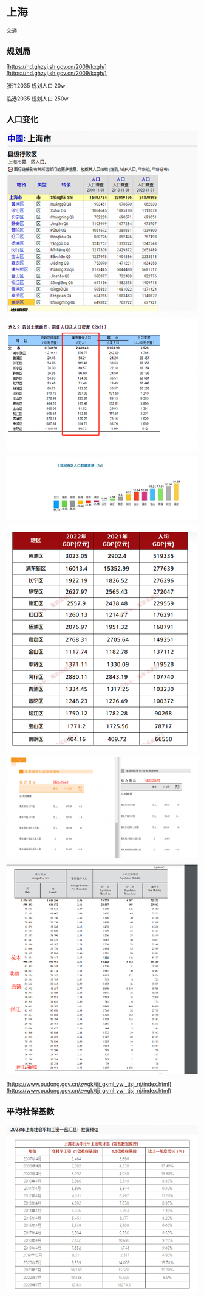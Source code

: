 # 上海

[交通](%E4%B8%8A%E6%B5%B7%203e8a951813094d21bcd331b17ee2cf0b/%E4%BA%A4%E9%80%9A%20583baf28bce34571a69d396d29da1b4c.md)

## 规划局

[https://hd.ghzyj.sh.gov.cn/2009/kxgh/](https://hd.ghzyj.sh.gov.cn/2009/kxgh/)

张江2035 规划人口 20w

临港2035 规划人口 250w

## 人口变化

![Untitled](%E4%B8%8A%E6%B5%B7%203e8a951813094d21bcd331b17ee2cf0b/Untitled.png)

![Untitled](%E4%B8%8A%E6%B5%B7%203e8a951813094d21bcd331b17ee2cf0b/Untitled%201.png)

![Untitled](%E4%B8%8A%E6%B5%B7%203e8a951813094d21bcd331b17ee2cf0b/Untitled%202.png)

![Untitled](%E4%B8%8A%E6%B5%B7%203e8a951813094d21bcd331b17ee2cf0b/Untitled%203.png)

![Untitled](%E4%B8%8A%E6%B5%B7%203e8a951813094d21bcd331b17ee2cf0b/Untitled%204.png)

![Untitled](%E4%B8%8A%E6%B5%B7%203e8a951813094d21bcd331b17ee2cf0b/Untitled%205.png)

[https://www.pudong.gov.cn/zwgk/tjj_gkml_ywl_tjsj_nj/index.html](https://www.pudong.gov.cn/zwgk/tjj_gkml_ywl_tjsj_nj/index.html)

## 平均社保基数

![Untitled](%E4%B8%8A%E6%B5%B7%203e8a951813094d21bcd331b17ee2cf0b/Untitled%206.png)